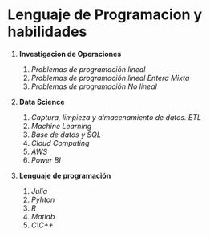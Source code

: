 # Lenguaje de Programacion y habilidades

1.  **Investigacion de Operaciones**
    1. *Problemas de programación lineal*
    2. *Problemas de programación lineal Entera Mixta*
    3. *Problemas de programación No lineal*

2. **Data Science**
   1. *Captura, limpieza y almacenamiento de datos. ETL*
   2. *Machine Learning*
   3. *Base de datos y SQL*
   4. *Cloud Computing*
   5. *AWS*
   6. *Power BI* 

3. **Lenguaje de programación**
   1. *Julia*
   2. *Pyhton*
   3. *R*
   4. *Matlab*
   5. *C\C++*



